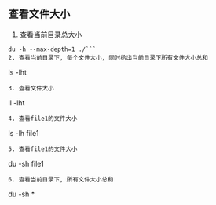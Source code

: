 ## 查看文件大小
1. 查看当前目录总大小
```
du -h --max-depth=1 ./```
2. 查看当前目录下, 每个文件大小, 同时给出当前目录下所有文件大小总和
```
ls -lht
```
3. 查看文件大小
```
ll -lht
```
4. 查看file1的文件大小
```
ls -lh file1
```
5. 查看file1的文件大小
```
du -sh file1
``` 
6. 查看当前目录下, 所有文件大小总和
```
du -sh *
```
